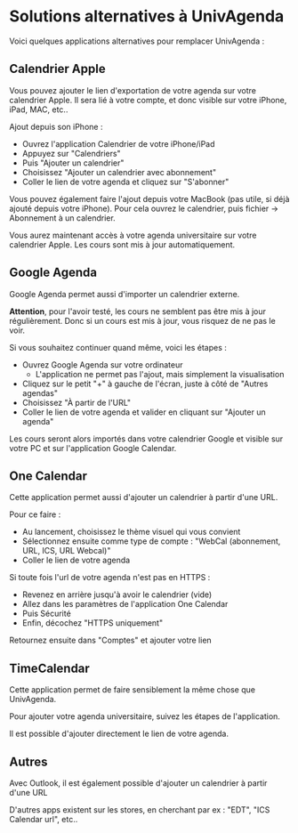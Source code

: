 # Solutions alternatives à UnivAgenda

Voici quelques applications alternatives pour remplacer UnivAgenda : 



## Calendrier Apple

Vous pouvez ajouter le lien d'exportation de votre agenda sur votre calendrier Apple.
Il sera lié à votre compte, et donc visible sur votre iPhone, iPad, MAC, etc..


Ajout depuis son iPhone :
- Ouvrez l'application Calendrier de votre iPhone/iPad
- Appuyez sur "Calendriers"
- Puis "Ajouter un calendrier"
- Choisissez "Ajouter un calendrier avec abonnement"
- Coller le lien de votre agenda et cliquez sur "S'abonner"


Vous pouvez également faire l'ajout depuis votre MacBook (pas utile, si déjà ajouté depuis votre iPhone).
Pour cela ouvrez le calendrier, puis fichier -> Abonnement à un calendrier.


Vous aurez maintenant accès à votre agenda universitaire sur votre calendrier Apple.
Les cours sont mis à jour automatiquement.



## Google Agenda

Google Agenda permet aussi d'importer un calendrier externe.


**Attention**, pour l'avoir testé, les cours ne semblent pas être mis à jour régulièrement.
Donc si un cours est mis à jour, vous risquez de ne pas le voir.


Si vous souhaitez continuer quand même, voici les étapes : 

- Ouvrez Google Agenda sur votre ordinateur
    - L'application ne permet pas l'ajout, mais simplement la visualisation
- Cliquez sur le petit "+" à gauche de l'écran, juste à côté de "Autres agendas"
- Choisissez "À partir de l'URL"
- Coller le lien de votre agenda et valider en cliquant sur "Ajouter un agenda"


Les cours seront alors importés dans votre calendrier Google et visible sur votre PC et sur l'application Google Calendar.



## One Calendar

Cette application permet aussi d'ajouter un calendrier à partir d'une URL.


Pour ce faire : 

- Au lancement, choisissez le thème visuel qui vous convient
- Sélectionnez ensuite comme type de compte : "WebCal (abonnement, URL, ICS, URL Webcal)"
- Coller le lien de votre agenda


Si toute fois l'url de votre agenda n'est pas en HTTPS : 

- Revenez en arrière jusqu'à avoir le calendrier (vide)
- Allez dans les paramètres de l'application One Calendar
- Puis Sécurité
- Enfin, décochez "HTTPS uniquement"

Retournez ensuite dans "Comptes" et ajouter votre lien



## TimeCalendar

Cette application permet de faire sensiblement la même chose que UnivAgenda.

Pour ajouter votre agenda universitaire, suivez les étapes de l'application.

Il est possible d'ajouter directement le lien de votre agenda.



## Autres

Avec Outlook, il est également possible d'ajouter un calendrier à partir d'une URL

D'autres apps existent sur les stores, en cherchant par ex : "EDT", "ICS Calendar url", etc..

